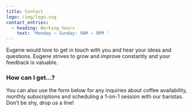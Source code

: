 ```yaml
---
title: Contact
logo: /img/logo.svg
contact_entries:
  - heading: Working hours
    text: 'Monday – Sunday: 9AM – 9PM '
---
```

Eugene would love to get in touch with you and hear your ideas and questions. Eugene strives to grow and improve constantly and your feedback is valuable.

<h3 class="f4 b lh-title mb2">How can I get…?</h3>

You can also use the form below for any inquiries about coffee availability, monthly subscriptions and scheduling a 1-on-1 session
with our baristas. Don’t be shy, drop us a line!
